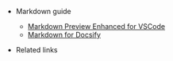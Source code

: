 - Markdown guide
    - [Markdown Preview Enhanced for VSCode](https://barry-yellow.github.io/Notes/mpe_guide)
    - [Markdown for Docsify](https://docsify.js.org/#/)

- Related links
    <!-- - [百圣师兄](https://hbs2000.github.io/Gpaper/#/)
    - [大成师兄](https://ligang19999.github.io/115/#/)
    - [李煌师兄](https://leetah666.github.io/Notes/#/)  -->